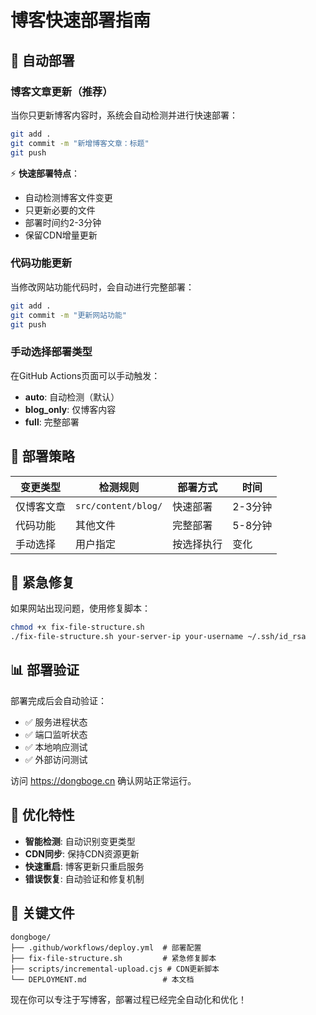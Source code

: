 # 博客快速部署指南

## 🚀 自动部署

### 博客文章更新（推荐）
当你只更新博客内容时，系统会自动检测并进行快速部署：

```bash
git add .
git commit -m "新增博客文章：标题"
git push
```

⚡ **快速部署特点**：
- 自动检测博客文件变更
- 只更新必要的文件
- 部署时间约2-3分钟
- 保留CDN增量更新

### 代码功能更新
当修改网站功能代码时，会自动进行完整部署：

```bash
git add .
git commit -m "更新网站功能"
git push
```

### 手动选择部署类型
在GitHub Actions页面可以手动触发：
- **auto**: 自动检测（默认）
- **blog_only**: 仅博客内容
- **full**: 完整部署

## 📝 部署策略

| 变更类型 | 检测规则 | 部署方式 | 时间 |
|---------|---------|---------|------|
| 仅博客文章 | `src/content/blog/` | 快速部署 | 2-3分钟 |
| 代码功能 | 其他文件 | 完整部署 | 5-8分钟 |
| 手动选择 | 用户指定 | 按选择执行 | 变化 |

## 🔧 紧急修复

如果网站出现问题，使用修复脚本：

```bash
chmod +x fix-file-structure.sh
./fix-file-structure.sh your-server-ip your-username ~/.ssh/id_rsa
```

## 📊 部署验证

部署完成后会自动验证：
- ✅ 服务进程状态
- ✅ 端口监听状态  
- ✅ 本地响应测试
- ✅ 外部访问测试

访问 https://dongboge.cn 确认网站正常运行。

## 🎯 优化特性

- **智能检测**: 自动识别变更类型
- **CDN同步**: 保持CDN资源更新
- **快速重启**: 博客更新只重启服务
- **错误恢复**: 自动验证和修复机制

## 📁 关键文件

```
dongboge/
├── .github/workflows/deploy.yml  # 部署配置
├── fix-file-structure.sh         # 紧急修复脚本
├── scripts/incremental-upload.cjs # CDN更新脚本
└── DEPLOYMENT.md                 # 本文档
```

现在你可以专注于写博客，部署过程已经完全自动化和优化！